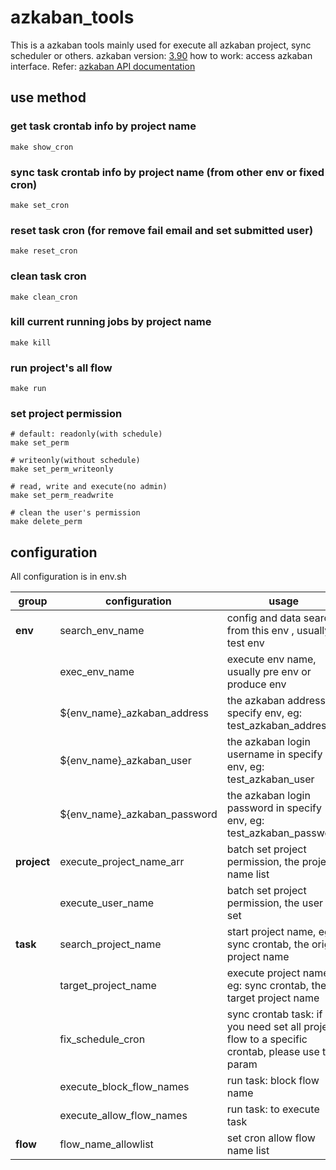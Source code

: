 # azkaban_tools

This is a azkaban tools mainly used for execute all azkaban project, sync scheduler or others.
azkaban version: [3.90](https://github.com/azkaban/azkaban/tree/3.90.0)
how to work: access azkaban interface. Refer: [azkaban API documentation](https://azkaban.readthedocs.io/en/latest/ajaxApi.html)

## use method

### get task crontab info by project name
```
make show_cron
```

### sync task crontab info by project name (from other env or fixed cron)
```
make set_cron
```

### reset task cron (for remove fail email and set submitted user)
```
make reset_cron
```

### clean task cron
```
make clean_cron
```

### kill current running jobs by project name
```
make kill
```

### run project's all flow
```
make run
```

### set project permission
```
# default: readonly(with schedule)
make set_perm

# writeonly(without schedule)
make set_perm_writeonly

# read, write and execute(no admin)
make set_perm_readwrite

# clean the user's permission
make delete_perm
```

## configuration
All configuration is in env.sh

| group | configuration | usage | example |
|----------|-----------------------|-------------------------------|---------------------------------|
| **env**     | search_env_name | config and data search from this env , usually test env | test |
|             | exec_env_name | execute env name, usually pre env or produce env | produce |
|             | \${env_name}_azkaban_address | the azkaban address in specify env, eg: test_azkaban_address | localhost:18888
|             | \${env_name}_azkaban_user | the azkaban login username in specify env, eg: test_azkaban_user | admin |
|             | \${env_name}_azkaban_password | the azkaban login password in specify env, eg: test_azkaban_password | admin123 |
| **project**    | execute_project_name_arr | batch set project permission, the project name list | "stg dw" |
|                | execute_user_name | batch set project permission, the user to set | hive |
| **task**    | search_project_name | start project name, eg: sync crontab, the origin project name | stg |
|             | target_project_name | execute project name, eg: sync crontab, the target project name | stg |
|             | fix_schedule_cron | sync crontab task: if you need set all project flow to a specific crontab, please use this param | "0 0 18 * * ?" |
|             | execute_block_flow_names | run task: block flow name | "(not_execute_task1\|not_execute_task2)" |
|             | execute_allow_flow_names | run task: to execute task | "(to_execute_task1\|to_execute_task2)" |
| **flow**    | flow_name_allowlist | set cron allow flow name list | "(to_set_cron_flow1\|to_set_cron_flow2)" |
